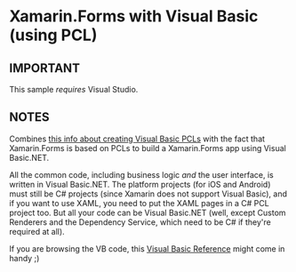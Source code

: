 Xamarin.Forms with Visual Basic (using PCL)
=============

IMPORTANT
---------

This sample *requires* Visual Studio.


NOTES
-----

Combines [this info about creating Visual Basic PCLs](https://blog.xamarin.com/visual-basic-goes-mobile-with-portable-libraries/)
with the fact that Xamarin.Forms is based on PCLs to build a Xamarin.Forms app using Visual Basic.NET.

All the common code, including business logic *and* the user interface, is written in Visual Basic.NET.
The platform projects (for iOS and Android) must still be C# projects (since Xamarin does not support Visual Basic),
and if you want to use XAML, you need to put the XAML pages in a C# PCL project too. But all your code
can be Visual Basic.NET (well, except Custom Renderers and the Dependency Service, which need to be C# if they're required at all).


If you are browsing the VB code, this
[Visual Basic Reference](http://msdn.microsoft.com/en-us/library/sh9ywfdk.aspx) might come in handy ;)
